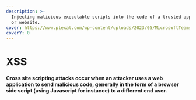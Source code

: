 ```yaml
---
description: >-
  Injecting malicious executable scripts into the code of a trusted application
  or website.
cover: https://www.plexal.com/wp-content/uploads/2023/05/MicrosoftTeams-image-171.png
coverY: 0
---
```


# XSS

#### Cross site scripting attacks occur when an attacker uses a web application to send malicious code, generally in the form of a browser side script (using Javascript for instance) to a different end user.
